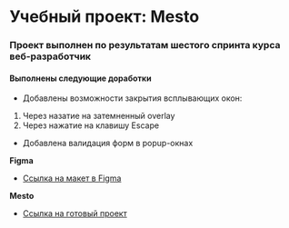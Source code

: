 # Учебный проект: Mesto

### Проект выполнен по результатам шестого спринта курса веб-разработчик

#### Выполнены следующие доработки

* Добавлены возможности закрытия всплывающих окон:
  
1) Через назатие на затемненный overlay
2) Через нажатие на клавишу Escape

* Добавлена валидация форм в popup-окнах

**Figma**

* [Ссылка на макет в Figma](https://www.figma.com/file/kRVLKwYG3d1HGLvh7JFWRT/JavaScript.-Sprint-6?node-id=0%3A1)

**Mesto**

* [Ссылка на готовый проект](https://romanriyanov.github.io/mesto/index.html)
